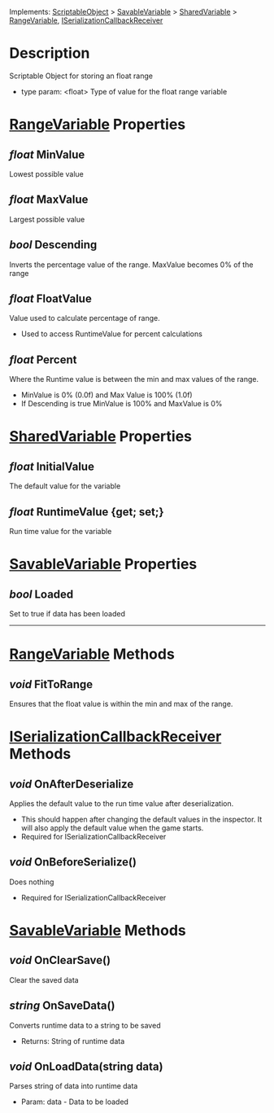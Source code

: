 Implements:  [ScriptableObject](https://docs.unity3d.com/ScriptReference/ScriptableObject.html) > [SavableVariable](SavableVariable) > [SharedVariable](SharedVariable) > [RangeVariable](RangeVariable), [ISerializationCallbackReceiver](https://docs.unity3d.com/ScriptReference/ISerializationCallbackReceiver.html)
# Description
Scriptable Object for storing an float range
* type param: &lt;float&gt; Type of value for the float range variable
# [RangeVariable](RangeVariable) Properties
## _float_ MinValue
Lowest possible value
## _float_ MaxValue
Largest possible value
## _bool_ Descending
Inverts the percentage value of the range. MaxValue becomes 0% of the range
## _float_ FloatValue
Value used to calculate percentage of range.
* Used to access RuntimeValue for percent calculations
## _float_ Percent
Where the Runtime value is between the min and max values of the range.
* MinValue is 0% (0.0f) and Max Value is 100% (1.0f)
* If Descending is true MinValue is 100% and MaxValue is 0%
# [SharedVariable](SharedVariable) Properties
## _float_ InitialValue
The default value for the variable
## _float_ RuntimeValue {get; set;}
Run time value for the variable
# [SavableVariable](SavableVariable) Properties
## _bool_ Loaded
Set to true if data has been loaded

***

# [RangeVariable](RangeVariable) Methods
## _void_ FitToRange
Ensures that the float value is within the min and max of the range.
# [ISerializationCallbackReceiver](https://docs.unity3d.com/ScriptReference/ISerializationCallbackReceiver.html) Methods
## _void_ OnAfterDeserialize
Applies the default value to the run time value after deserialization.
* This should happen after changing the default values in the inspector. It will also apply the default value when the game starts.
* Required for ISerializationCallbackReceiver
## _void_ OnBeforeSerialize()
Does nothing
* Required for ISerializationCallbackReceiver
# [SavableVariable](SavableVariable) Methods
## _void_ OnClearSave()
Clear the saved data
## _string_ OnSaveData()
Converts runtime data to a string to be saved
* Returns: String of runtime data
## _void_ OnLoadData(string data)
Parses string of data into runtime data
* Param: data - Data to be loaded 